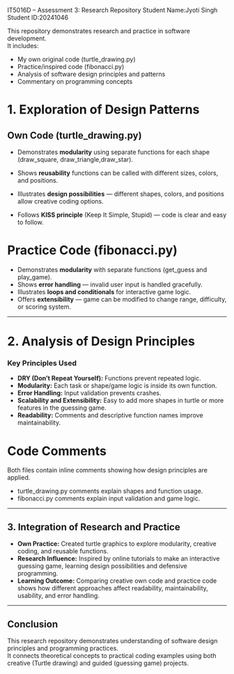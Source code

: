 IT5016D – Assessment 3: Research Repository
Student Name:Jyoti Singh  
Student ID:20241046  

This repository demonstrates research and practice in software development.  
It includes:
- My own original code (turtle_drawing.py)
- Practice/inspired code (fibonacci.py)
- Analysis of software design principles and patterns
- Commentary on programming concepts

# 1. Exploration of Design Patterns

## Own Code (turtle_drawing.py)
- Demonstrates **modularity** using separate functions for each shape (draw_square, draw_triangle,draw_star).
  
- Shows **reusability** functions can be called with different sizes, colors, and positions.  
- Illustrates **design possibilities** — different shapes, colors, and positions allow creative coding options.
  
- Follows **KISS principle** (Keep It Simple, Stupid) — code is clear and easy to follow.  

# Practice Code (fibonacci.py)
- Demonstrates **modularity** with separate functions (get_guess and play_game).  
- Shows **error handling** — invalid user input is handled gracefully.  
- Illustrates **loops and conditionals** for interactive game logic.  
- Offers **extensibility** — game can be modified to change range, difficulty, or scoring system.  

---

# 2. Analysis of Design Principles

### Key Principles Used
- **DRY (Don’t Repeat Yourself):** Functions prevent repeated logic.  
- **Modularity:** Each task or shape/game logic is inside its own function.  
- **Error Handling:** Input validation prevents crashes.  
- **Scalability and Extensibility:** Easy to add more shapes in turtle or more features in the guessing game.  
- **Readability:** Comments and descriptive function names improve maintainability.  

# Code Comments
Both files contain inline comments showing how design principles are applied.  
- turtle_drawing.py comments explain shapes and function usage.  
- fibonacci.py comments explain input validation and game logic.

---

## 3. Integration of Research and Practice
- **Own Practice:** Created turtle graphics to explore modularity, creative coding, and reusable functions.  
- **Research Influence:** Inspired by online tutorials to make an interactive guessing game, learning design possibilities and defensive programming.  
- **Learning Outcome:** Comparing creative own code and practice code shows how different approaches affect readability, maintainability, usability, and error handling.  

---

## Conclusion
This research repository demonstrates understanding of software design principles and programming practices.  
It connects theoretical concepts to practical coding examples using both creative (Turtle drawing) and guided (guessing game) projects.
